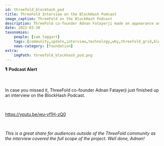 ```yaml
---
id: threefold_blockhash_pod
title: ThreeFold Interview on the BlockHash Podcast
image_caption: ThreeFold on the BlockHash Podcast
description: ThreeFold co-founder Adnan Fatayerji made an appearance on the BlockHash Podcast!
date: 2022-03-30
taxonomies:
    people: [sam_taggart]
    tags: [community,update,interview,technology,why,threefold_grid,blockchain]
    news-category: [foundation]
extra:
    imgPath: threefold_blockhash_pod.png
---
```


🎙 **Podcast Alert**

<br/>

In case you missed it, ThreeFold co-founder Adnan Fatayerji just finished up an interview on the BlockHash Podcast.

<br/>

https://youtu.be/wu-vf1H-zQ0

<br/>

*This is a great share for audiences outside of the ThreeFold community as the interview covered the full scope of the project. Well done, Adnan!*